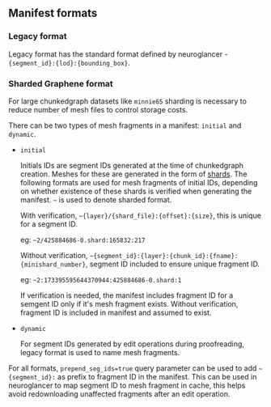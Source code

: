 ## Manifest formats

### Legacy format
Legacy format has the standard format defined by neuroglancer - `{segment_id}:{lod}:{bounding_box}`.

### Sharded Graphene format
For large chunkedgraph datasets like `minnie65` sharding is necessary to reduce number of mesh files to control storage costs.

There can be two types of mesh fragments in a manifest: `initial` and `dynamic`.
* `initial`

   Initials IDs are segment IDs generated at the time of chunkedgraph creation. Meshes for these are generated in the form of [shards](https://github.com/seung-lab/cloud-volume/wiki/Graphene#meshing). The following formats are used for mesh fragments of initial IDs, depending on whether existence of these shards is verified when generating the manifest. `~` is used to denote sharded format.

   With verification, `~{layer}/{shard_file}:{offset}:{size}`, this is unique for a segment ID.

   eg: `~2/425884686-0.shard:165832:217`

   Without verification, `~{segment_id}:{layer}:{chunk_id}:{fname}:{minishard_number}`, segment ID included to ensure unique fragment ID.

   eg: `~2:173395595644370944:425884686-0.shard:1`

   If verification is needed, the manifest includes fragment ID for a semgent ID only if it's mesh fragment exists. Without verification, fragment ID is included in manifest and assumed to exist.

* `dynamic`

   For segment IDs generated by edit operations during proofreading, legacy format is used to name mesh fragments.


For all formats, `prepend_seg_ids=true` query parameter can be used to add `~{segment_id}:` as prefix to fragment ID in the manifest. This can be used in neuroglancer to map segment ID to mesh fragment in cache, this helps avoid redownloading unaffected fragments after an edit operation.

